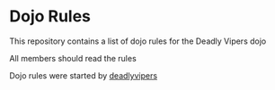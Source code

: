 Dojo Rules
==========

This repository contains a list of dojo rules for the Deadly Vipers dojo

All members should read the rules

Dojo rules were started by [deadlyvipers](https://github.com/deadlyvipers)

